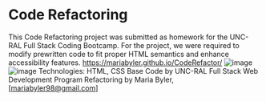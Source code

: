 # Code Refactoring 
This Code Refactoring project was submitted as homework for the UNC-RAL Full Stack Coding Bootcamp. For the project, we were required to modify prewritten code to fit proper HTML semantics and enhance accessibility features. 
https://mariabyler.github.io/CodeRefactor/
![image](https://user-images.githubusercontent.com/69592367/92983902-450bb400-f474-11ea-8d6d-6b6ef9cb75a9.png)
![image](https://user-images.githubusercontent.com/69592367/97903640-58692c00-1d0d-11eb-8ae5-d9ec9d817176.png)
Technologies: HTML, CSS
Base Code by UNC-RAL Full Stack Web Development Program
Refactoring by Maria Byler, [mariabyler98@gmail.com]

